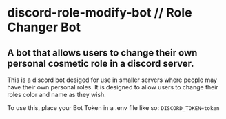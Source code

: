 # discord-role-modify-bot // Role Changer Bot
A bot that allows users to change their own personal cosmetic role in a discord server.
-

This is a discord bot desiged for use in smaller servers where people may have their own personal roles.
It is designed to allow users to change their roles color and name as they wish.

To use this, place your Bot Token in a .env file like so:
`DISCORD_TOKEN=token`
